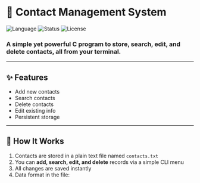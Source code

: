 # 📇 Contact Management System

![Language](https://img.shields.io/badge/Language-C-blue?style=for-the-badge)
![Status](https://img.shields.io/badge/Status-Active-brightgreen?style=for-the-badge)
![License](https://img.shields.io/badge/License-Free-yellow?style=for-the-badge)

### A **simple yet powerful** C program to **store, search, edit, and delete** contacts, all from your terminal.

---

## ✨ Features

- Add new contacts
- Search contacts
- Delete contacts
- Edit existing info
- Persistent storage

---

## 📂 How It Works
1. Contacts are stored in a plain text file named `contacts.txt`  
2. You can **add, search, edit, and delete** records via a simple CLI menu  
3. All changes are saved instantly  
4. Data format in the file:  
